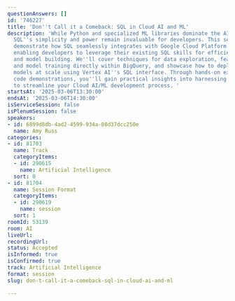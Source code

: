 ```yaml
---
questionAnswers: []
id: '746227'
title: 'Don''t Call it a Comeback: SQL in Cloud AI and ML'
description: 'While Python and specialized ML libraries dominate the AI/ML landscape,
  SQL''s simplicity and power remain invaluable for developers. This session will
  demonstrate how SQL seamlessly integrates with Google Cloud Platform''s AI/ML tools,
  enabling developers to leverage their existing SQL skills for efficient data handling
  and model building. We''ll cover techniques for data exploration, feature engineering,
  and model training directly within BigQuery, and showcase how to deploy and manage
  models at scale using Vertex AI''s SQL interface. Through hands-on examples and
  code demonstrations, you''ll gain practical insights into harnessing SQL''s capabilities
  to streamline your Cloud AI/ML development process. '
startsAt: '2025-03-06T13:30:00'
endsAt: '2025-03-06T14:30:00'
isServiceSession: false
isPlenumSession: false
speakers:
- id: 6899d8db-4ad2-4599-934a-08d37dcc250e
  name: Amy Russ
categories:
- id: 81703
  name: Track
  categoryItems:
  - id: 290615
    name: Artificial Intelligence
  sort: 0
- id: 81704
  name: Session Format
  categoryItems:
  - id: 290619
    name: session
  sort: 1
roomId: 53139
room: AI
liveUrl:
recordingUrl:
status: Accepted
isInformed: true
isConfirmed: true
track: Artificial Intelligence
format: session
slug: don-t-call-it-a-comeback-sql-in-cloud-ai-and-ml

---
```

